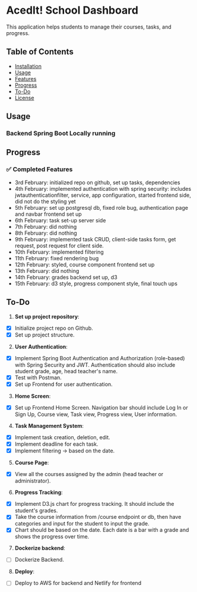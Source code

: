 # AcedIt! School Dashboard

This application helps students to manage their courses, tasks, and progress.

## Table of Contents

- [Installation](#installation)
- [Usage](#usage)
- [Features](#features)
- [Progress](#progress)
- [To-Do](#to-do)
- [License](#license)

## Usage

### Backend Spring Boot Locally running

## Progress

### ✅ Completed Features

- 3rd February: initialized repo on github, set up tasks, dependencies
- 4th February: implemented authentication with spring security: includes jwtauthenticationfilter, service, app configuration, started frontend side, did not do the styling yet
- 5th February: set up postgresql db, fixed role bug, authentication page and navbar frontend set up
- 6th February: task set-up server side
- 7th February: did nothing
- 8th February: did nothing
- 9th February: implemented task CRUD, client-side tasks form, get request, post request for client side.
- 10th February: implemented filtering
- 11th February: fixed rendering bug
- 12th February: styled, course component frontend set up
- 13th February: did nothing
- 14th February: grades backend set up, d3
- 15th February: d3 style, progress component style, final touch ups

## To-Do

1. **Set up project repository**:

- [x] Initialize project repo on Github.
- [x] Set up project structure.

2. **User Authentication**:

- [x] Implement Spring Boot Authentication and Authorization (role-based) with Spring Security and JWT. Authentication should also include student grade, age, head teacher's name.
- [x] Test with Postman.
- [x] Set up Frontend for user authentication.

3. **Home Screen**:

- [x] Set up Frontend Home Screen. Navigation bar should include Log In or Sign Up, Course view, Task view, Progress view, User information.

4. **Task Management System**:

- [x] Implement task creation, deletion, edit.
- [x] Implement deadline for each task.
- [x] Implement filtering -> based on the date.

5. **Course Page**:

- [x] View all the courses assigned by the admin (head teacher or administrator).

6. **Progress Tracking**:

- [x] Implement D3.js chart for progress tracking. It should include the student's grades.
- [x] Take the course information from /course endpoint or db, then have categories and input for the student to input the grade.
- [x] Chart should be based on the date. Each date is a bar with a grade and shows the progress over time.

7. **Dockerize backend**:

- [ ] Dockerize Backend.

8. **Deploy**:

- [ ] Deploy to AWS for backend and Netlify for frontend
